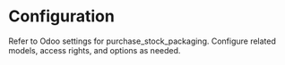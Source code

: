 # Configuration

Refer to Odoo settings for purchase_stock_packaging. Configure related models, access rights, and options as needed.
